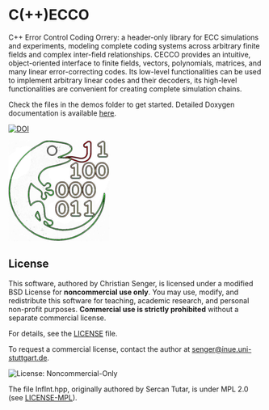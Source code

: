 # C(++)ECCO
C++ Error Control Coding Orrery: a header-only library for ECC simulations and experiments, modeling complete coding systems across arbitrary finite fields and complex inter-field relationships. CECCO provides an intuitive, object-oriented interface to finite fields, vectors, polynomials, matrices, and many linear error-correcting codes. Its low-level functionalities can be used to implement arbitrary linear codes and their decoders, its high-level functionalities are convenient for creating complete simulation chains.

Check the files in the demos folder to get started. Detailed Doxygen documentation is available <a href="https://christiansenger.github.io/cecco/">here</a>.

<a href="https://doi.org/10.5281/zenodo.15685869"><img src="https://zenodo.org/badge/1003774077.svg" alt="DOI"></a>

![Project Logo](.github/assets/cecco.png)

## License

This software, authored by Christian Senger, is licensed under a modified BSD License for **noncommercial use only**. You may use, modify, and redistribute this software for teaching, academic research, and personal non-profit purposes. **Commercial use is strictly prohibited** without a separate commercial license.

For details, see the [LICENSE](./LICENSE) file.

To request a commercial license, contact the author at [senger@inue.uni-stuttgart.de](mailto:senger@inue.uni-stuttgart.de).

![License: Noncommercial-Only](https://img.shields.io/badge/license-noncommercial--only-red)

The file InfInt.hpp, originally authored by Sercan Tutar, is under MPL 2.0 (see [LICENSE-MPL](./LICENSE-MPL)).
